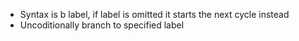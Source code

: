 - Syntax is b label, if label is omitted it starts the next cycle instead
- Uncoditionally branch to specified label